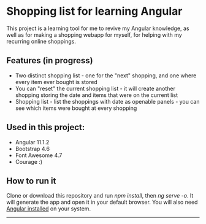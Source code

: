 # Shopping list for learning Angular

This project is a learning tool for me to revive my Angular knowledge, as well as for making a shopping webapp for myself, for helping with my recurring online shoppings.

## Features (in progress)
  - Two distinct shopping list - one for the "next" shopping, and one where every item ever bought is stored
  - You can "reset" the current shopping list - it will create another shopping storing the date and items that were on the current list
  - Shopping list - list the shoppings with date as openable panels - you can see which items were bought at every shopping


## Used in this project:
  - Angular 11.1.2
  - Bootstrap 4.6
  - Font Awesome 4.7
  - Courage :)


## How to run it
Clone or download this repository and run *npm install*, then *ng serve -o*. It will generate the app and open it in your default browser. You will also need [Angular installed](https://angular.io/guide/setup-local#install-the-angular-cli) on your system.

---
